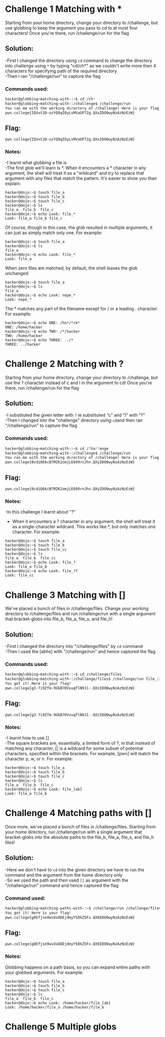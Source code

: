 # Challenge 1 Matching with *

 Starting from your home directory, change your directory to /challenge, but use globbing to keep the argument you pass to cd to at most four characters! Once you're there, run /challenge/run for the flag

 ## Solution:

 -First I changed the directory using `cd` command to change the directory into challenge using `*` by typing "cd/ch*" as we couldn't write more then 4 characters for specifying path of the required directory
 <br>
 -Then I ran "/challenge/run" to capture the flag

 ### Commands used:

 ```sh
hacker@globbing~matching-with-:~$ cd /ch*
hacker@globbing~matching-with-:/challenge$ /challenge/run
You ran me with the working directory of /challenge! Here is your flag:
pwn.college{IQVxt20-ozYQ9qIOyLsMVaGP72g.QXxIDO0wyNzAzNzEzW}
```

## Flag:

`
pwn.college{IQVxt20-ozYQ9qIOyLsMVaGP72g.QXxIDO0wyNzAzNzEzW}
`

### Notes:

-I learnt what globbing a file is 
<br>
-The first glob we'll learn is *. When it encounters a * character in any argument, the shell will treat it as a "wildcard" and try to replace that argument with any files that match the pattern. It's easier to show you than explain:

```
hacker@dojo:~$ touch file_a
hacker@dojo:~$ touch file_b
hacker@dojo:~$ touch file_c
hacker@dojo:~$ ls
file_a	file_b	file_c
hacker@dojo:~$ echo Look: file_*
Look: file_a file_b file_c
```

Of course, though in this case, the glob resulted in multiple arguments, it can just as simply match only one. For example:

```
hacker@dojo:~$ touch file_a
hacker@dojo:~$ ls
file_a
hacker@dojo:~$ echo Look: file_*
Look: file_a
```

When zero files are matched, by default, the shell leaves the glob unchanged:

```
hacker@dojo:~$ touch file_a
hacker@dojo:~$ ls
file_a
hacker@dojo:~$ echo Look: nope_*
Look: nope_*
```

The * matches any part of the filename except for / or a leading . character. For example:

```
hacker@dojo:~$ echo ONE: /ho*/*ck*
ONE: /home/hacker
hacker@dojo:~$ echo TWO: /*/hacker
TWO: /home/hacker
hacker@dojo:~$ echo THREE: ../*
THREE: ../hacker
```



# Challenge 2 Matching with ?

Starting from your home directory, change your directory to /challenge, but use the ? character instead of c and l in the argument to cd! Once you're there, run /challenge/run for the flag

## Solution:

-I substituted the given letter with `?` ie substituted "c" and "l" with "?" 
<br>
-Then I changed into the "challenge" directory using `cd`and then ran "/challenge/run" to capture the flag

### Commands used:

```sh
hacker@globbing~matching-with-:~$ cd /?ha??enge
hacker@globbing~matching-with-:/challenge$ /challenge/run
You ran me with the working directory of /challenge! Here is your flag:
pwn.college{0cdiO6kcB7MZK2omjLE699rnJhn.QXyIDO0wyNzAzNzEzW}
```

## Flag:

`
pwn.college{0cdiO6kcB7MZK2omjLE699rnJhn.QXyIDO0wyNzAzNzEzW}
`

### Notes:

-In this challenge I learnt about "?"
<br>
- When it encounters a ? character in any argument, the shell will treat it as a single-character wildcard. This works like *, but only matches one character. For example:

```
hacker@dojo:~$ touch file_a
hacker@dojo:~$ touch file_b
hacker@dojo:~$ touch file_cc
hacker@dojo:~$ ls
file_a	file_b	file_cc
hacker@dojo:~$ echo Look: file_?
Look: file_a file_b
hacker@dojo:~$ echo Look: file_??
Look: file_cc
```



# Challenge 3 Matching with []

We've placed a bunch of files in /challenge/files. Change your working directory to /challenge/files and run /challenge/run with a single argument that bracket-globs into file_b, file_a, file_s, and file_h!

## Solution:

-First I changed the directory into "/challenge/files" by `cd` command
<br>
-Then I used the [abhs] with "/challenge/run" and hence captured the flag

### Commands used:

```sh
hacker@globbing~matching-with-:~$ cd /challenge/files
hacker@globbing~matching-with-:/challenge/files$ /challenge/run file_[abhs]
You got it! Here is your flag!
pwn.college{g3-7i9Zfm-9UkB7OVvuqflN9J1-.QXzIDO0wyNzAzNzEzW}
```

## Flag:

`
pwn.college{g3-7i9Zfm-9UkB7OVvuqflN9J1-.QXzIDO0wyNzAzNzEzW}
`
### Notes:

-I learnt how to use []
<br>
-The square brackets are, essentially, a limited form of ?, in that instead of matching any character, [] is a wildcard for some subset of potential characters, specified within the brackets. For example, [pwn] will match the character p, w, or n. For example:

```
hacker@dojo:~$ touch file_a
hacker@dojo:~$ touch file_b
hacker@dojo:~$ touch file_c
hacker@dojo:~$ ls
file_a	file_b	file_c
hacker@dojo:~$ echo Look: file_[ab]
Look: file_a file_b
```



# Challenge 4 Matching paths with []

Once more, we've placed a bunch of files in /challenge/files. Starting from your home directory, run /challenge/run with a single argument that bracket-globs into the absolute paths to the file_b, file_a, file_s, and file_h files!

## Solution:

-Here we don't have to `cd` into the given directory we have to run the command and the argument from the home directory only
<br>
-So we used the path and then used `[]` as argument with the "/challenge/run" command and hence captured the flag

### Command used:

```sh
hacker@globbing~matching-paths-with-:~$ /challenge/run /challenge/files/file_[absh]
You got it! Here is your flag!
pwn.college{g8Efjse9wsOxDDEjdmyY58kZ5Fx.QX0IDO0wyNzAzNzEzW}
```

## Flag:

`
pwn.college{g8Efjse9wsOxDDEjdmyY58kZ5Fx.QX0IDO0wyNzAzNzEzW}
`

### Notes:

Globbing happens on a path basis, so you can expand entire paths with your globbed arguments. For example:

```
hacker@dojo:~$ touch file_a
hacker@dojo:~$ touch file_b
hacker@dojo:~$ touch file_c
hacker@dojo:~$ ls
file_a	file_b	file_c
hacker@dojo:~$ echo Look: /home/hacker/file_[ab]
Look: /home/hacker/file_a /home/hacker/file_b
```



# Challenge 5 Multiple globs



